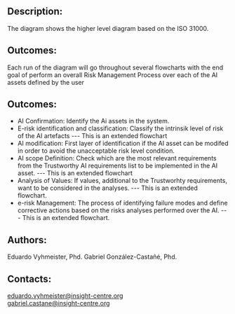 ## Description:
The diagram shows the higher level diagram based on the ISO 31000.

## Outcomes:
Each run of the diagram will go throughout several flowcharts with the end goal of perform an overall Risk Management Process over each of the AI assets defined by the user

## Outcomes: 
   - AI Confirmation: Identify the Ai assets in the system.
   - E-risk identification and classification: Classify the intrinsik level of risk of the AI artefacts --- This is an extended flowchart
   - AI modification: First layer of identification if the AI asset can be modifed in order to avoid the unacceptable risk level condition.
   - AI scope Definition: Check which are the most relevant requirements from the Trustworthy AI requirements list to be implemented in the AI asset. --- This is an extended flowchart
   - Analysis of Values: If values, additional to the Trustworhty requirements, want to be considered in the analyses.  --- This is an extended flowchart.
   - e-risk  Management: The process of identifying failure modes and define corrective actions based on the risks analyses performed over the AI. --- This is an extended flowchart. 

## Authors:
Eduardo Vyhmeister, Phd. 
Gabriel González-Castañé, Phd.

## Contacts:
eduardo.vyhmeister@insight-centre.org <br />
gabriel.castane@insight-centre.org <br />
